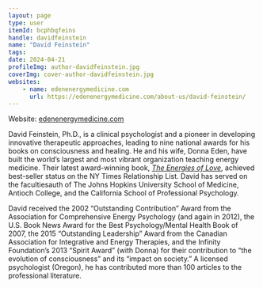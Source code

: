 ```yaml
---
layout: page
type: user
itemId: bcphbqfeins
handle: davidfeinstein
name: "David Feinstein"
tags:
date: 2024-04-21
profileImg: author-davidfeinstein.jpg
coverImg: cover-author-davidfeinstein.jpg
websites:
    - name: edenenergymedicine.com
      url: https://edenenergymedicine.com/about-us/david-feinstein/
---
```


Website: [edenenergymedicine.com](https://edenenergymedicine.com/about-us/david-feinstein/)

David Feinstein, Ph.D., is a clinical psychologist and a pioneer in developing innovative therapeutic approaches, leading to nine national awards for his books on consciousness and healing. He and his wife, Donna Eden, have built the world’s largest and most vibrant organization teaching energy medicine. Their latest award-winning book, _[The Energies of Love](https://edenenergymedicine.com/product/the-energies-of-love-soft-cover-book/)_, achieved best-seller status on the NY Times Relationship List. David has served on the facultiesauth of The Johns Hopkins University School of Medicine, Antioch College, and the California School of Professional Psychology.

David received the 2002 “Outstanding Contribution” Award from the Association for Comprehensive Energy Psychology (and again in 2012), the U.S. Book News Award for the Best Psychology/Mental Health Book of 2007, the 2015 “Outstanding Leadership” Award from the Canadian Association for Integrative and Energy Therapies, and the Infinity Foundation’s 2013 “Spirit Award” (with Donna) for their contribution to “the evolution of consciousness” and its “impact on society.” A licensed psychologist (Oregon), he has contributed more than 100 articles to the professional literature.
